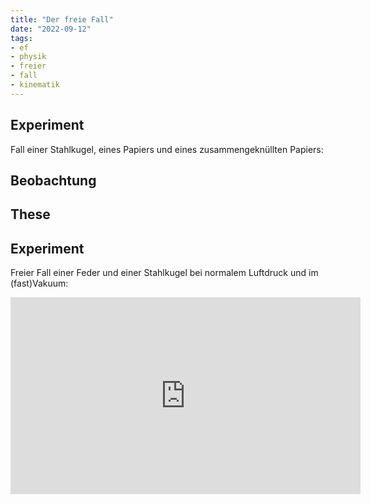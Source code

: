 ```yaml
---
title: "Der freie Fall"
date: "2022-09-12"
tags:
- ef
- physik
- freier
- fall
- kinematik
---
```


## Experiment
Fall einer Stahlkugel, eines Papiers und eines zusammengeknüllten Papiers:

## Beobachtung



## These


## Experiment
Freier Fall einer Feder und einer Stahlkugel bei normalem Luftdruck und im (fast)Vakuum:

<iframe width="560" height="315" src="https://www.youtube-nocookie.com/embed/9HuKuAA_f8A" title="YouTube video player" frameborder="0" allow="accelerometer; autoplay; clipboard-write; encrypted-media; gyroscope; picture-in-picture" allowfullscreen></iframe>


